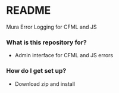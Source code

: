 # README #

Mura Error Logging for CFML and JS

### What is this repository for? ###

* Admin interface for CFML and JS errors

### How do I get set up? ###

* Download zip and install
